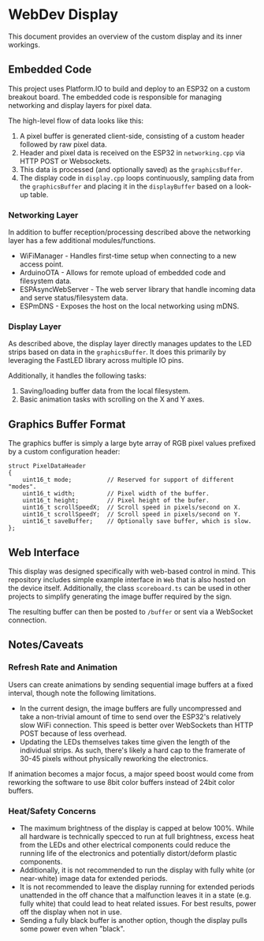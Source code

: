 # WebDev Display

This document provides an overview of the custom display and its inner workings.

## Embedded Code

This project uses Platform.IO to build and deploy to an ESP32 on a custom breakout board. The embedded code is responsible for managing networking and display layers for pixel data.

The high-level flow of data looks like this:

1. A pixel buffer is generated client-side, consisting of a custom header followed by raw pixel data.
2. Header and pixel data is received on the ESP32 in `networking.cpp` via HTTP POST or Websockets.
3. This data is processed (and optionally saved) as the `graphicsBuffer`.
4. The display code in `display.cpp` loops continuously, sampling data from the `graphicsBuffer` and placing it in the `displayBuffer` based on a look-up table.

### Networking Layer

In addition to buffer reception/processing described above the networking layer has a few additional modules/functions.

- WiFiManager - Handles first-time setup when connecting to a new access point.
- ArduinoOTA - Allows for remote upload of embedded code and filesystem data.
- ESPAsyncWebServer - The web server library that handle incoming data and serve status/filesystem data.
- ESPmDNS - Exposes the host on the local networking using mDNS.

### Display Layer

As described above, the display layer directly manages updates to the LED strips based on data in the `graphicsBuffer`. It does this primarily by leveraging the FastLED library across multiple IO pins.

Additionally, it handles the following tasks:

1. Saving/loading buffer data from the local filesystem.
2. Basic animation tasks with scrolling on the X and Y axes.

## Graphics Buffer Format

The graphics buffer is simply a large byte array of RGB pixel values prefixed by a custom configuration header:

```
struct PixelDataHeader
{
    uint16_t mode;          // Reserved for support of different "modes".
    uint16_t width;         // Pixel width of the buffer.
    uint16_t height;        // Pixel height of the bufer.
    uint16_t scrollSpeedX;  // Scroll speed in pixels/second on X.
    uint16_t scrollSpeedY;  // Scroll speed in pixels/second on Y.
    uint16_t saveBuffer;    // Optionally save buffer, which is slow.
};
```

## Web Interface

This display was designed specifically with web-based control in mind. This repository includes simple example interface in `Web` that is also hosted on the device itself. Additionally, the class `scoreboard.ts` can be used in other projects to simplify generating the image buffer required by the sign.

The resulting buffer can then be posted to `/buffer` or sent via a WebSocket connection.

## Notes/Caveats

### Refresh Rate and Animation

Users can create animations by sending sequential image buffers at a fixed interval, though note the following limitations.

- In the current design, the image buffers are fully uncompressed and take a non-trivial amount of time to send over the ESP32's relatively slow WiFi connection. This speed is better over WebSockets than HTTP POST because of less overhead.
- Updating the LEDs themselves takes time given the length of the individual strips. As such, there's likely a hard cap to the framerate of 30-45 pixels without physically reworking the electronics.

If animation becomes a major focus, a major speed boost would come from reworking the software to use 8bit color buffers instead of 24bit color buffers.

### Heat/Safety Concerns

- The maximum brightness of the display is capped at below 100%. While all hardware is technically specced to run at full brightness, excess heat from the LEDs and other electrical components could reduce the running life of the electronics and potentially distort/deform plastic components.
- Additionally, it is not recommended to run the display with fully white (or near-white) image data for extended periods.
- It is not recommended to leave the display running for extended periods unattended in the off chance that a malfunction leaves it in a state (e.g. fully white) that could lead to heat related issues. For best results, power off the display when not in use.
- Sending a fully black buffer is another option, though the display pulls some power even when "black".
